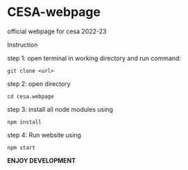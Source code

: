# CESA-webpage
official webpage for cesa 2022-23

Instruction

step 1:
  open terminal in working directory and run command:
  ```
  git clone <url>
  ```


step 2:
  open directory
  ```
  cd cesa.webpage
  ```
  
step 3:
  install all node modules using
  ```
  npm install
  ```

step 4:
  Run website using
  ```
  npm start
  ```

**ENJOY DEVELOPMENT**
